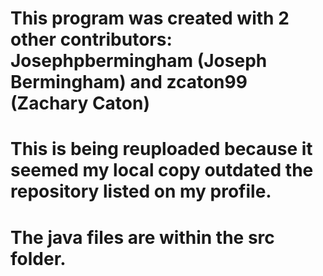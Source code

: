 # This program was created with 2 other contributors: Josephpbermingham (Joseph Bermingham) and zcaton99 (Zachary Caton)
# This is being reuploaded because it seemed my local copy outdated the repository listed on my profile.
# The java files are within the src folder.

